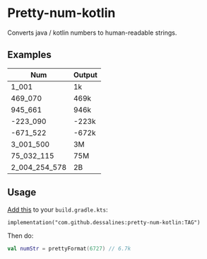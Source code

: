 # Pretty-num-kotlin

Converts java / kotlin numbers to human-readable strings.

## Examples

| Num           | Output |
| ------------- | ------ |
| 1_001         | 1k     |
| 469_070       | 469k   |
| 945_661       | 946k   |
| -223_090      | -223k  |
| -671_522      | -672k  |
| 3_001_500     | 3M     |
| 75_032_115    | 75M    |
| 2_004_254_578 | 2B     |

## Usage

[Add this](https://jitpack.io/#dessalines/pretty-num-kotlin) to your `build.gradle.kts`:

`implementation("com.github.dessalines:pretty-num-kotlin:TAG")`

Then do:

```kotlin
val numStr = prettyFormat(6727) // 6.7k

```
